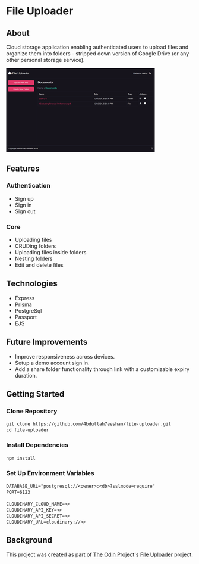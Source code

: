 # File Uploader

## About

Cloud storage application enabling authenticated users to upload files and organize them into folders - stripped down version of Google Drive (or any other personal storage service).

<img src="./public/file-uploader.png" alt="File Uploader Home Page" width="400">

## Features

### Authentication

- Sign up
- Sign in
- Sign out

### Core

- Uploading files
- CRUDing folders
- Uploading files inside folders
- Nesting folders
- Edit and delete files

## Technologies

- Express
- Prisma
- PostgreSql
- Passport
- EJS

## Future Improvements

- Improve responsiveness across devices.
- Setup a demo account sign in.
- Add a share folder functionality through link with a customizable expiry duration.

## Getting Started

### Clone Repository

```
git clone https://github.com/4bdullah7eeshan/file-uploader.git
cd file-uploader
```

### Install Dependencies

```
npm install
```

### Set Up Environment Variables

```
DATABASE_URL="postgresql://<owner>:<db>?sslmode=require"
PORT=6123

CLOUDINARY_CLOUD_NAME=<>
CLOUDINARY_API_KEY=<>
CLOUDINARY_API_SECRET=<>
CLOUDINARY_URL=cloudinary://<>
```

## Background

This project was created as part of [The Odin Project](https://www.theodinproject.com/)'s [File Uploader](https://www.theodinproject.com/lessons/nodejs-file-uploader) project.





